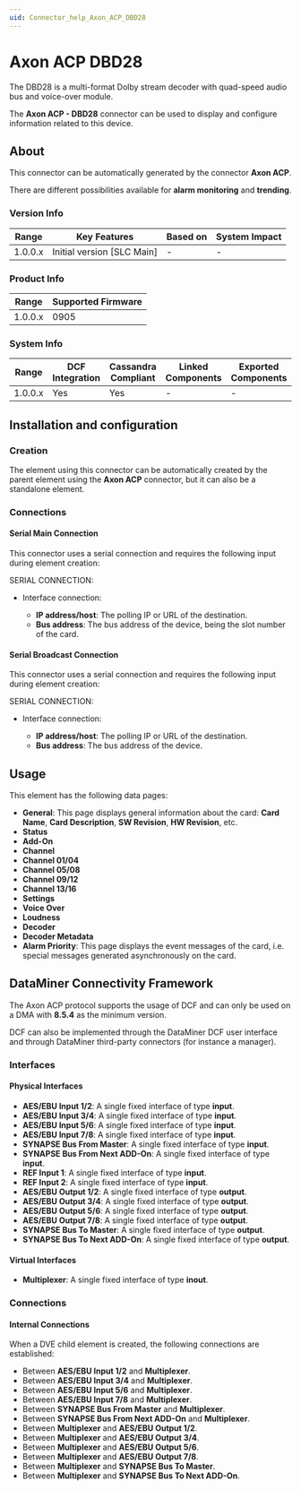 ```yaml
---
uid: Connector_help_Axon_ACP_DBD28
---
```


# Axon ACP DBD28

The DBD28 is a multi-format Dolby stream decoder with quad-speed audio bus and voice-over module.

The **Axon ACP - DBD28** connector can be used to display and configure information related to this device.

## About

This connector can be automatically generated by the connector **Axon ACP**.

There are different possibilities available for **alarm monitoring** and **trending**.

### Version Info

| **Range** | **Key Features**             | **Based on** | **System Impact** |
|-----------|------------------------------|--------------|-------------------|
| 1.0.0.x   | Initial version \[SLC Main\] | \-           | \-                |

### Product Info

| Range     | Supported Firmware     |
|-----------|------------------------|
| 1.0.0.x   | 0905                   |

### System Info

| Range     | DCF Integration     | Cassandra Compliant     | Linked Components     | Exported Components     |
|-----------|---------------------|-------------------------|-----------------------|-------------------------|
| 1.0.0.x   | Yes                 | Yes                     | \-                    | \-                      |

## Installation and configuration

### Creation

The element using this connector can be automatically created by the parent element using the **Axon ACP** connector, but it can also be a standalone element.

### Connections

#### Serial Main Connection

This connector uses a serial connection and requires the following input during element creation:

SERIAL CONNECTION:

- Interface connection:

  - **IP address/host**: The polling IP or URL of the destination.
  - **Bus address**: The bus address of the device, being the slot number of the card.

#### Serial Broadcast Connection

This connector uses a serial connection and requires the following input during element creation:

SERIAL CONNECTION:

- Interface connection:

  - **IP address/host**: The polling IP or URL of the destination.
  - **Bus address**: The bus address of the device.

## Usage

This element has the following data pages:

- **General**: This page displays general information about the card: **Card Name**, **Card Description**, **SW Revision**, **HW Revision**, etc.
- **Status**
- **Add-On**
- **Channel**
- **Channel 01/04**
- **Channel 05/08**
- **Channel 09/12**
- **Channel 13/16**
- **Settings**
- **Voice Over**
- **Loudness**
- **Decoder**
- **Decoder Metadata**
- **Alarm Priority**: This page displays the event messages of the card, i.e. special messages generated asynchronously on the card.

## DataMiner Connectivity Framework

The Axon ACP protocol supports the usage of DCF and can only be used on a DMA with **8.5.4** as the minimum version.

DCF can also be implemented through the DataMiner DCF user interface and through DataMiner third-party connectors (for instance a manager).

### Interfaces

#### Physical Interfaces

- **AES/EBU Input 1/2**: A single fixed interface of type **input**.
- **AES/EBU Input 3/4**: A single fixed interface of type **input**.
- **AES/EBU Input 5/6**: A single fixed interface of type **input**.
- **AES/EBU Input 7/8**: A single fixed interface of type **input**.
- **SYNAPSE Bus From Master**: A single fixed interface of type **input**.
- **SYNAPSE Bus From Next ADD-On**: A single fixed interface of type **input**.
- **REF Input 1**: A single fixed interface of type **input**.
- **REF Input 2**: A single fixed interface of type **input**.
- **AES/EBU Output 1/2**: A single fixed interface of type **output**.
- **AES/EBU Output 3/4**: A single fixed interface of type **output**.
- **AES/EBU Output 5/6**: A single fixed interface of type **output**.
- **AES/EBU Output 7/8**: A single fixed interface of type **output**.
- **SYNAPSE Bus To Master**: A single fixed interface of type **output**.
- **SYNAPSE Bus To Next ADD-On**: A single fixed interface of type **output**.

#### Virtual Interfaces

- **Multiplexer**: A single fixed interface of type **inout**.

### Connections

#### Internal Connections

When a DVE child element is created, the following connections are established:

- Between **AES/EBU Input 1/2** and **Multiplexer**.
- Between **AES/EBU Input 3/4** and **Multiplexer**.
- Between **AES/EBU Input 5/6** and **Multiplexer**.
- Between **AES/EBU Input 7/8** and **Multiplexer**.
- Between **SYNAPSE Bus From Master** and **Multiplexer**.
- Between **SYNAPSE Bus From Next ADD-On** and **Multiplexer**.
- Between **Multiplexer** and **AES/EBU Output 1/2**.
- Between **Multiplexer** and **AES/EBU Output 3/4**.
- Between **Multiplexer** and **AES/EBU Output 5/6**.
- Between **Multiplexer** and **AES/EBU Output 7/8**.
- Between **Multiplexer** and **SYNAPSE Bus To Master**.
- Between **Multiplexer** and **SYNAPSE Bus To Next ADD-On**.
